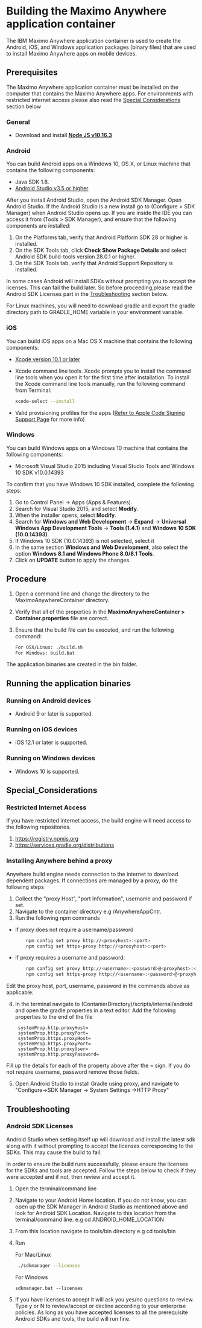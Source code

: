 # Building the Maximo Anywhere application container

The IBM Maximo Anywhere application container is used to create the Android, iOS, and Windows application packages (binary files) that are used to install Maximo Anywhere apps on mobile devices.

## **Prerequisites**

The Maximo Anywhere application container must be installed on the computer that contains the Maximo Anywhere apps. For environments with restricted internet access please also read the [Special Considerations](#Special_Considerations) section below

### General

* Download and install __[Node JS v10.16.3](https://nodejs.org/en/)__
  
### Android

You can build Android apps on a Windows 10, OS X, or Linux machine that contains the following components:

* Java SDK 1.8.
* [Android Studio v3.5 or higher](https://developer.android.com/studio)

After you install Android Studio, open the Android SDK Manager. Open Android Studio. If the Android Studio is a new install go to (Configure > SDK Manager) when Android Studio opens up. If you are inside the IDE you can access it from (Tools > SDK Manager), and ensure that the following components are installed:

1. On the Platforms tab, verify that Android Platform SDK 28 or higher is installed.
2. On the SDK Tools tab, click **Check Show Package Details**  and select Android SDK build-tools version 28.0.1 or higher.
3. On the SDK Tools tab,  verify that Android Support Repository is installed.

In some cases Android will install SDKs without prompting you to accept the licenses. This can fail the build later. So before proceeding,please read the Android SDK Licenses part in the [Troubleshooting](#Troubleshooting) section below.

For Linux machines, you will need to download gradle and export the gradle directory path to GRADLE_HOME variable in your environment variable.

### iOS

You can build iOS apps on a Mac OS X machine that contains the following components:

* [Xcode version 10.1 or later](https://developer.apple.com/xcode/resources/)
* Xcode command line tools. Xcode prompts you to install the command line tools when you open it for the first time after installation. To install the Xcode command line tools manually, run the following command from Terminal:
  
    ```bash
    xcode-select --install
    ```

* Valid provisioning profiles for the apps ([Refer to Apple Code Signing Support Page](https://developer.apple.com/support/code-signing/) for more info)

### Windows

You can build Windows apps on a Windows 10 machine that contains the following components:

* Microsoft Visual Studio 2015 including Visual Studio Tools and Windows 10 SDK v10.0.14393

To confirm that you have Windows 10 SDK installed, complete the following steps:
1. Go to Control Panel -> Apps (Apps & Features).
2. Search for Visual Studio 2015, and select **Modify**.
3. When the installer opens, select **Modify**. 
4. Search for **Windows and Web Development** -> **Expand** -> **Universal Windows App Development Tools** -> **Tools (1.4.1)** and **Windows 10 SDK (10.0.14393)**.
5. If Windows 10 SDK (10.0.14393) is not selected, select it
6. In the same section **Windows and Web Development**, also select the option **Windows 8.1 and Windows Phone 8.0/8.1 Tools**.
7. Click on **UPDATE** button to apply the changes.

## Procedure

1. Open a command line and change the directory to the MaximoAnywhereContainer directory.

2. Verify that all of the properties in the __MaximoAnywhereContainer > Container.properties__ file are correct.

3. Ensure that the build file can be executed, and run the following command:

   ```bash
   For OSX/Linux: ./build.sh
   For Windows: build.bat
   ```

The application binaries are created in the bin folder.

## Running the application binaries

### Running on Android devices

* Android 9 or later is supported.

### Running on iOS devices

* iOS 12.1 or later is supported.

### Running on Windows devices

* Windows 10 is supported.

## Special_Considerations

### Restricted Internet Access

If you have restricted internet access, the build engine will need access to the following repositories.

1. <https://registry.npmjs.org>
2. <https://services.gradle.org/distributions>

### Installing Anywhere behind a proxy
Anywhere build engine needs connection to the internet to download dependent packages. If connections are managed by a proxy, do the following steps

1. Collect the "proxy Host", "port Information", username and password if set. 
2. Navigate to the container directory e.g /AnywhereAppCntr.
3. Run the following npm commands

- If proxy does not require a  username/password

    ```bash
        npm config set proxy http://<proxyhost>:<port>
        npm config set https-proxy http://<proxyhost>:<port>
    ```

- If proxy requires a username and password:

    ```bash
        npm config set proxy http://<username>:<password>@<proxyhost>:<port>
        npm config set https-proxy http://<username>:<password>@<proxyhost>:<port>
    ```

Edit the proxy host, port, username, password in the commands above as applicable.

4. In the terminal navigate to (ContanierDirectory)/scripts/internal/android and open the gradle.properties in a text editor. Add the following properties to the end of the file

   ```
    systemProp.http.proxyHost=
    systemProp.http.proxyPort=
    systemProp.https.proxyHost=
    systemProp.https.proxyPort=
    systemProp.http.proxyUser=
    systemProp.http.proxyPassword=
   ```

Fill up the details for each of the property above after the =  sign. If you do not require username, password remove those fields.

5. Open Android Studio to install Gradle using proxy, and navigate to "Configure->SDK Manager -> System Settings ->HTTP Proxy"

## Troubleshooting

### Android SDK Licenses

Android Studio when setting itself up will download and install the latest sdk along with it without prompting to accept the licenses corresponding to the SDKs. This may cause the build to fail.

In order to ensure the build runs successfully, please ensure the licenses for the SDKs and tools are accepted. Follow the steps below to check if they were accepted and if not, then review and accept it.

1. Open the terminal/command line
2. Navigate to your Android Home location. If you do not know, you can open up the SDK Manager in Android Studio as mentioned above and look for Android SDK Location. Navigate to this location from the terminal/command line. e.g cd ANDROID_HOME_LOCATION
3. From this location navigate to tools/bin directory e.g cd tools/bin
4. Run

   For Mac/Linux

   ```bash
    ./sdkmanager --licenses
   ```

   For Windows

   ```dos
   sdkmanager.bat --licenses
   ```

5. If you have licenses to accept it will ask you yes/no questions to review. Type y or N to review/accept or decline according to your enterprise policies. As long as you have accepted licenses to all the prerequisite Android SDKs and tools, the build will run fine.